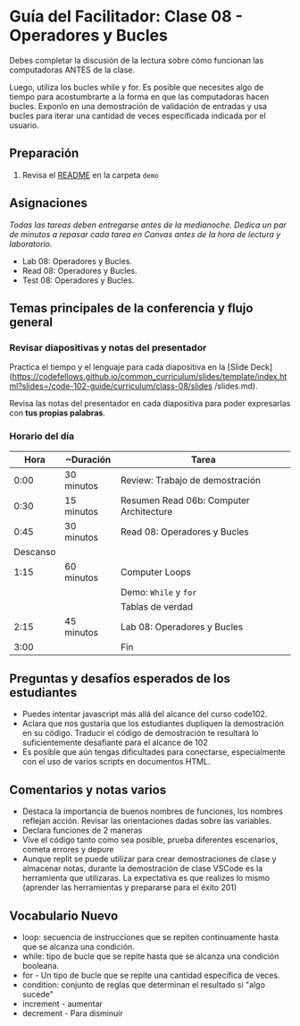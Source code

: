 # Guía del Facilitador: Clase 08 - Operadores y Bucles

Debes completar la discusión de la lectura sobre cómo funcionan las computadoras ANTES de la clase.

Luego, utiliza los bucles while y for. Es posible que necesites  algo de tiempo para acostumbrarte a la forma en que las computadoras hacen bucles. Exponlo en una demostración de validación de entradas y usa bucles para iterar una cantidad de veces especificada indicada por el usuario.

## Preparación

1. Revisa el [README](../demo/) en la carpeta `demo`

## Asignaciones

*Todas las tareas deben entregarse antes de la medianoche. Dedica un par de minutos a repasar cada tarea en Canvas antes de la hora de lectura y laboratorio.*

- Lab 08: Operadores y Bucles.
- Read 08: Operadores y Bucles.
- Test 08: Operadores y Bucles.

## Temas principales de la conferencia y flujo general

### Revisar diapositivas y notas del presentador

Practica el tiempo y el lenguaje para cada diapositiva en la [Slide Deck] (https://codefellows.github.io/common_curriculum/slides/template/index.html?slides=/code-102-guide/curriculum/class-08/slides /slides.md).

Revisa las notas del presentador en cada diapositiva para poder expresarlas con **tus propias palabras**.

### Horario del día

| Hora | ~Duración| Tarea |
|--- |--- |--- |
| 0:00 | 30 minutos | Review: Trabajo de demostración  |
| 0:30 | 15 minutos | Resumen Read 06b: Computer Architecture|
| 0:45 | 30 minutos | Read 08: Operadores y Bucles |
| Descanso | | |
| 1:15 | 60 minutos | Computer Loops |
| | | Demo: `While` y `for` |
| | | Tablas de verdad |
| 2:15 | 45 minutos | Lab 08: Operadores y Bucles |
| 3:00 | | Fin |

## Preguntas y desafíos esperados de los estudiantes

- Puedes intentar javascript más allá del alcance del curso code102.
- Aclara que nos gustaría que los estudiantes dupliquen la demostración en su código. Traducir el código de demostración te resultará lo suficientemente desafiante para el alcance de 102
- Es posible que aún tengas dificultades para conectarse, especialmente con el uso de varios scripts en documentos HTML.

## Comentarios y notas varios

- Destaca la importancia de buenos nombres de funciones, los nombres reflejan acción. Revisar las orientaciones dadas sobre las variables.
- Declara funciones de 2 maneras
- Vive el código tanto como sea posible, prueba diferentes escenarios, cometa errores y depure
- Aunque replit se puede utilizar para crear demostraciones de clase y almacenar notas, durante la demostración de clase VSCode es la herramienta que utilizaras. La expectativa es que realizes lo mismo  (aprender las herramientas y prepararse para el éxito 201)

##  Vocabulario Nuevo

- loop: secuencia de instrucciones que se repiten continuamente hasta que se alcanza una condición.
- while: tipo de bucle que se repite hasta que se alcanza una condición booleana.
- for - Un tipo de bucle que se repite una cantidad específica de veces.
- condition: conjunto de reglas que determinan el resultado si "algo sucede"
- increment - aumentar
- decrement - Para disminuir
